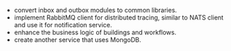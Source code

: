 - convert inbox and outbox modules to common libraries.
- implement RabbitMQ client for distributed tracing, similar to NATS client and use it for notification service.
- enhance the business logic of buildings and workflows.
- create another service that uses MongoDB.
